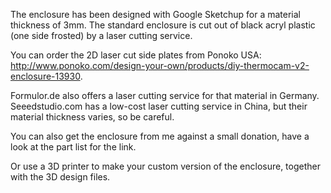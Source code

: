 The enclosure has been designed with Google Sketchup for a material thickness of 3mm. The standard enclosure is cut out of black acryl plastic (one side frosted) by a laser cutting service.

You can order the 2D laser cut side plates from Ponoko USA: http://www.ponoko.com/design-your-own/products/diy-thermocam-v2-enclosure-13930.

Formulor.de also offers a laser cutting service for that material in Germany.
Seeedstudio.com has a low-cost laser cutting service in China, but their material thickness varies, so be careful.

You can also get the enclosure from me against a small donation, have a look at the part list for the link.

Or use a 3D printer to make your custom version of the enclosure, together with the 3D design files.
